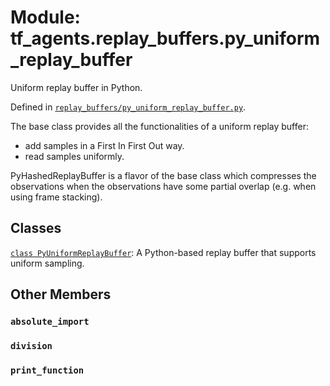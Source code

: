 <div itemscope itemtype="http://developers.google.com/ReferenceObject">
<meta itemprop="name" content="tf_agents.replay_buffers.py_uniform_replay_buffer" />
<meta itemprop="path" content="Stable" />
<meta itemprop="property" content="absolute_import"/>
<meta itemprop="property" content="division"/>
<meta itemprop="property" content="print_function"/>
</div>

# Module: tf_agents.replay_buffers.py_uniform_replay_buffer

Uniform replay buffer in Python.



Defined in [`replay_buffers/py_uniform_replay_buffer.py`](https://github.com/tensorflow/agents/tree/master/tf_agents/replay_buffers/py_uniform_replay_buffer.py).

<!-- Placeholder for "Used in" -->

The base class provides all the functionalities of a uniform replay buffer:
  - add samples in a First In First Out way.
  - read samples uniformly.

PyHashedReplayBuffer is a flavor of the base class which
compresses the observations when the observations have some partial overlap
(e.g. when using frame stacking).

## Classes

[`class PyUniformReplayBuffer`](../../tf_agents/replay_buffers/py_uniform_replay_buffer/PyUniformReplayBuffer.md): A Python-based replay buffer that supports uniform sampling.

## Other Members

<h3 id="absolute_import"><code>absolute_import</code></h3>

<h3 id="division"><code>division</code></h3>

<h3 id="print_function"><code>print_function</code></h3>

